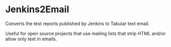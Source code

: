 # Jenkins2Email

Converts the test reports published by Jenkins to Tabular text email.

Useful for open source projects that use mailing lists that strip HTML and/or
allow only text in emails.
